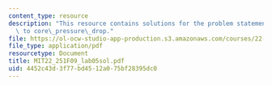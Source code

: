```yaml
---
content_type: resource
description: "This resource contains solutions for the problem statements related\
  \ to core\_pressure\_drop."
file: https://ol-ocw-studio-app-production.s3.amazonaws.com/courses/22-251-systems-analysis-of-the-nuclear-fuel-cycle-fall-2009/4452c43d3f77bd4512a075bf28395dc0_MIT22_251F09_lab05sol.pdf
file_type: application/pdf
resourcetype: Document
title: MIT22_251F09_lab05sol.pdf
uid: 4452c43d-3f77-bd45-12a0-75bf28395dc0
---
```

